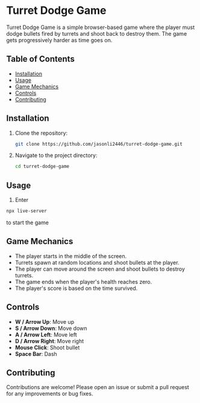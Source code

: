 # Turret Dodge Game

Turret Dodge Game is a simple browser-based game where the player must dodge bullets fired by turrets and shoot back to destroy them. The game gets progressively harder as time goes on.

## Table of Contents

- [Installation](#installation)
- [Usage](#usage)
- [Game Mechanics](#game-mechanics)
- [Controls](#controls)
- [Contributing](#contributing)

## Installation

1. Clone the repository:
   ```sh
   git clone https://github.com/jasonli2446/turret-dodge-game.git
   ```
2. Navigate to the project directory:
   ```sh
   cd turret-dodge-game
   ```

## Usage

1. Enter

```sh
npx live-server
```

to start the game

## Game Mechanics

- The player starts in the middle of the screen.
- Turrets spawn at random locations and shoot bullets at the player.
- The player can move around the screen and shoot bullets to destroy turrets.
- The game ends when the player's health reaches zero.
- The player's score is based on the time survived.

## Controls

- **W / Arrow Up**: Move up
- **S / Arrow Down**: Move down
- **A / Arrow Left**: Move left
- **D / Arrow Right**: Move right
- **Mouse Click**: Shoot bullet
- **Space Bar**: Dash

## Contributing

Contributions are welcome! Please open an issue or submit a pull request for any improvements or bug fixes.
